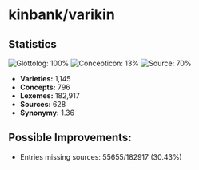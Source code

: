 # kinbank/varikin

## Statistics


![Glottolog: 100%](https://img.shields.io/badge/Glottolog-100%25-brightgreen.svg "Glottolog: 100%")
![Concepticon: 13%](https://img.shields.io/badge/Concepticon-13%25-red.svg "Concepticon: 13%")
![Source: 70%](https://img.shields.io/badge/Source-70%25-orange.svg "Source: 70%")

- **Varieties:** 1,145
- **Concepts:** 796
- **Lexemes:** 182,917
- **Sources:** 628
- **Synonymy:** 1.36

## Possible Improvements:



- Entries missing sources: 55655/182917 (30.43%)